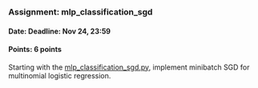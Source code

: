 ### Assignment: mlp_classification_sgd
#### Date: Deadline: Nov 24, 23:59
#### Points: 6 points

Starting with the [mlp_classification_sgd.py](https://github.com/ufal/npfl129/tree/master/labs/04/mlp_classification_sgd.py),
implement minibatch SGD for multinomial logistic regression.
